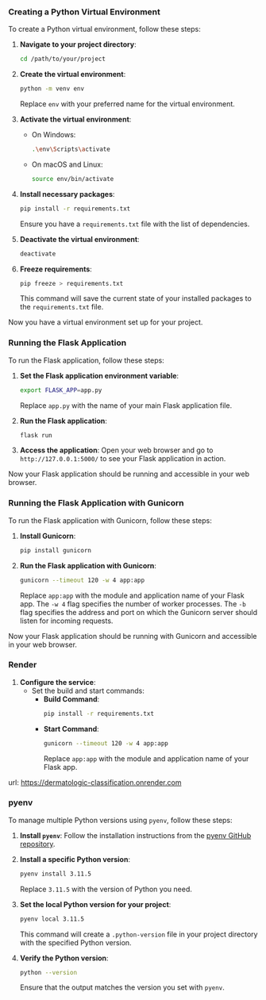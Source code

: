 ### Creating a Python Virtual Environment

To create a Python virtual environment, follow these steps:

1. **Navigate to your project directory**:
    ```sh
    cd /path/to/your/project
    ```

2. **Create the virtual environment**:
    ```sh
    python -m venv env
    ```
    Replace `env` with your preferred name for the virtual environment.

3. **Activate the virtual environment**:
    - On Windows:
        ```sh
        .\env\Scripts\activate
        ```
    - On macOS and Linux:
        ```sh
        source env/bin/activate
        ```

4. **Install necessary packages**:
    ```sh
    pip install -r requirements.txt
    ```
    Ensure you have a `requirements.txt` file with the list of dependencies.

5. **Deactivate the virtual environment**:
    ```sh
    deactivate
    ```

6. **Freeze requirements**:
    ```sh
    pip freeze > requirements.txt
    ```
    This command will save the current state of your installed packages to the `requirements.txt` file.

Now you have a virtual environment set up for your project.

### Running the Flask Application

To run the Flask application, follow these steps:

1. **Set the Flask application environment variable**:
    ```sh
    export FLASK_APP=app.py
    ```
    Replace `app.py` with the name of your main Flask application file.

2. **Run the Flask application**:
    ```sh
    flask run
    ```

3. **Access the application**:
    Open your web browser and go to `http://127.0.0.1:5000/` to see your Flask application in action.

Now your Flask application should be running and accessible in your web browser.

### Running the Flask Application with Gunicorn

To run the Flask application with Gunicorn, follow these steps:

1. **Install Gunicorn**:
    ```sh
    pip install gunicorn
    ```

2. **Run the Flask application with Gunicorn**:
    ```sh
    gunicorn --timeout 120 -w 4 app:app
    ```
    Replace `app:app` with the module and application name of your Flask app. The `-w 4` flag specifies the number of worker processes.
    The `-b` flag specifies the address and port on which the Gunicorn server should listen for incoming requests.

Now your Flask application should be running with Gunicorn and accessible in your web browser.

### Render

1. **Configure the service**:
    - Set the build and start commands:
        - **Build Command**: 
            ```sh
            pip install -r requirements.txt
            ```
        - **Start Command**: 
            ```sh
            gunicorn --timeout 120 -w 4 app:app
            ```
            Replace `app:app` with the module and application name of your Flask app.


url: https://dermatologic-classification.onrender.com

### pyenv
To manage multiple Python versions using `pyenv`, follow these steps:

1. **Install `pyenv`**:
    Follow the installation instructions from the [pyenv GitHub repository](https://github.com/pyenv/pyenv#installation).

2. **Install a specific Python version**:
    ```sh
    pyenv install 3.11.5
    ```
    Replace `3.11.5` with the version of Python you need.

3. **Set the local Python version for your project**:
    ```sh
    pyenv local 3.11.5
    ```
    This command will create a `.python-version` file in your project directory with the specified Python version.

4. **Verify the Python version**:
    ```sh
    python --version
    ```
    Ensure that the output matches the version you set with `pyenv`.
```

